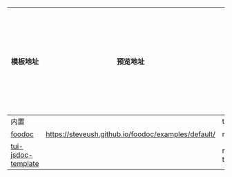 | 模板地址 | 预览地址 | 模板参数 | 是否可以定制化导航栏 |
| --- | --- | --- | --- |
|内置| | templates/default| 否 |
| [foodoc](https://www.npmjs.com/package/foodoc) | https://steveush.github.io/foodoc/examples/default/ | node_modules/foodoc/template | 是 |
| [tui-jsdoc-template](https://www.npmjs.com/package/tui-jsdoc-template) | |node_modules/tui-jsdoc-template |否|
